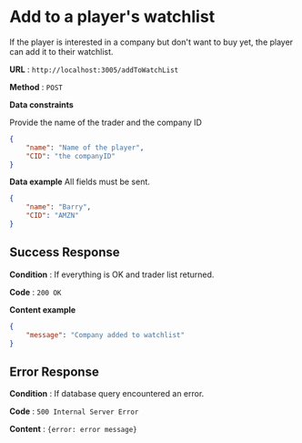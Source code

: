 # Add to a player's watchlist

If the player is interested in a company but don't want to buy yet, the player can add it to their watchlist.

**URL** : `http://localhost:3005/addToWatchList`

**Method** : `POST`

**Data constraints**

Provide the name of the trader and the company ID

```json
{
    "name": "Name of the player",
    "CID": "the companyID"
}
```

**Data example** All fields must be sent.

```json
{
    "name": "Barry",
    "CID": "AMZN"
}
```

## Success Response

**Condition** : If everything is OK and trader list returned.

**Code** : `200 OK`

**Content example**

```json
{
    "message": "Company added to watchlist"
}
```

## Error Response

**Condition** : If database query encountered an error.

**Code** : `500 Internal Server Error`

**Content** : `{error: error message}`

